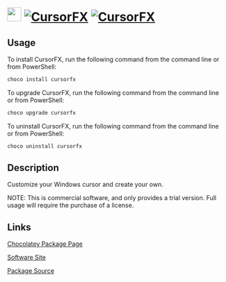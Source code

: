 ﻿# <img src="https://rawcdn.githack.com/virtualex-itv/chocolatey-packages/f8276f56c973ad8a4a524340be1f8f925db362c1/icons/cursorfx.png" width="32" height="32"/> [![CursorFX](https://img.shields.io/chocolatey/v/cursorfx.svg?label=CursorFX)](https://community.chocolatey.org/packages/cursorfx) [![CursorFX](https://img.shields.io/chocolatey/dt/cursorfx.svg)](https://community.chocolatey.org/packages/cursorfx)

## Usage

To install CursorFX, run the following command from the command line or from PowerShell:

```powershell
choco install cursorfx
```

To upgrade CursorFX, run the following command from the command line or from PowerShell:

```powershell
choco upgrade cursorfx
```

To uninstall CursorFX, run the following command from the command line or from PowerShell:

```powershell
choco uninstall cursorfx
```

## Description

Customize your Windows cursor and create your own.

NOTE: This is commercial software, and only provides a trial version. Full usage will require the purchase of a license.

## Links

[Chocolatey Package Page](https://community.chocolatey.org/packages/cursorfx)

[Software Site](https://www.stardock.com/products/cursorfx/)

[Package Source](https://github.com/virtualex-itv/chocolatey-packages/tree/master/manual/cursorfx)
